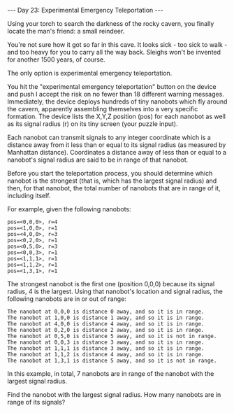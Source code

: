 --- Day 23: Experimental Emergency Teleportation ---

Using your torch to search the darkness of the rocky cavern, you finally locate the man's friend: a small reindeer.

You're not sure how it got so far in this cave. It looks sick - too sick to walk - and too heavy for you to carry all the way back. Sleighs won't be invented for another 1500 years, of course.

The only option is experimental emergency teleportation.

You hit the "experimental emergency teleportation" button on the device and push I accept the risk on no fewer than 18 different warning messages. Immediately, the device deploys hundreds of tiny nanobots which fly around the cavern, apparently assembling themselves into a very specific formation. The device lists the X,Y,Z position (pos) for each nanobot as well as its signal radius (r) on its tiny screen (your puzzle input).

Each nanobot can transmit signals to any integer coordinate which is a distance away from it less than or equal to its signal radius (as measured by Manhattan distance). Coordinates a distance away of less than or equal to a nanobot's signal radius are said to be in range of that nanobot.

Before you start the teleportation process, you should determine which nanobot is the strongest (that is, which has the largest signal radius) and then, for that nanobot, the total number of nanobots that are in range of it, including itself.

For example, given the following nanobots:

    pos=<0,0,0>, r=4
    pos=<1,0,0>, r=1
    pos=<4,0,0>, r=3
    pos=<0,2,0>, r=1
    pos=<0,5,0>, r=3
    pos=<0,0,3>, r=1
    pos=<1,1,1>, r=1
    pos=<1,1,2>, r=1
    pos=<1,3,1>, r=1

The strongest nanobot is the first one (position 0,0,0) because its signal radius, 4 is the largest. Using that nanobot's location and signal radius, the following nanobots are in or out of range:

    The nanobot at 0,0,0 is distance 0 away, and so it is in range.
    The nanobot at 1,0,0 is distance 1 away, and so it is in range.
    The nanobot at 4,0,0 is distance 4 away, and so it is in range.
    The nanobot at 0,2,0 is distance 2 away, and so it is in range.
    The nanobot at 0,5,0 is distance 5 away, and so it is not in range.
    The nanobot at 0,0,3 is distance 3 away, and so it is in range.
    The nanobot at 1,1,1 is distance 3 away, and so it is in range.
    The nanobot at 1,1,2 is distance 4 away, and so it is in range.
    The nanobot at 1,3,1 is distance 5 away, and so it is not in range.

In this example, in total, 7 nanobots are in range of the nanobot with the largest signal radius.

Find the nanobot with the largest signal radius. How many nanobots are in range of its signals?

